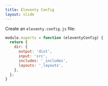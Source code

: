 ```yaml
---
title: Eleventy Config
layout: slide
---
```


Create an `eleventy.config.js` file:

```js
module.exports = function (eleventyConfig) {
  return {
    dir: {
      output: 'dist',
      input: 'src',
      includes: '_includes',
      layouts: '_layouts',
    },
  };
}
```
